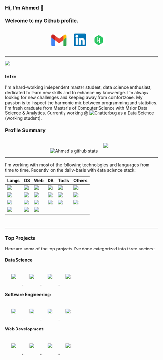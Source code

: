 
### Hi, I'm Ahmed 👋 
### Welcome to my Github profile.
</br>

<div align="center">
    <a href="mailto: a.salah.b@gmail.com" style="text-decoration:None">
        <img alt="Ahmed | Gmail" width="50px" style="margin-right:20px" src="imgs/Gmail_2020.png" />
    </a>
    <a href="https://linkedin.com/in/ahmedsalahbasha" style="text-decoration:None">
        <img alt="Ahmed | LinkedIn" width="40px" style="margin-right:20px" src="imgs/linkedin_logo.png" />
    </a>
    <a href="https://www.hackerrank.com/a_salah_b" style="text-decoration:None">
        <img alt="Ahmed | HackerRank" width="40px" style="margin-right:20px" src="imgs/hackerrank_logo.svg" />
    </a>
</div>
<br>
<hr/>

![](https://komarev.com/ghpvc/?username=AhmedSalahBasha&label=PROFILE+VIEWS)

### Intro
I'm a hard-working independent master student, data science enthusiast, dedicated to learn new skills
and to enhance my knowledge. I'm always looking for new challenges and keeping away from comfortzone. My passion is to inspect the harmonic mix between programming and statistics. <br> 
I'm fresh graduate from Master's of Computer Science with Major Data Science & Analytics. Currently working @ <a href="https://chatterbug.com/"><img src="https://chatterbug.netlify.app/assets/images/press/catbee-logo-press.png" alt="Chatterbug" width=70>
</a> as a Data Science (working student). <br>

### Profile Summary
<p align="center">

<img src="https://github-readme-stats.vercel.app/api?username=AhmedSalahBasha&show_icons=true&theme=vue" alt="Ahmed's github stats">

<img src="https://github-readme-stats.vercel.app/api/top-langs/?username=AhmedSalahBasha&layout=compact&theme=vue" style="padding: 15px" />
</p>

<hr/>

I'm working with most of the following technologies and languages from time to time. Recently, on the daily-basis with data science stack: <br>

<table class="tg">
<thead>
  <tr>
    <th class="tg-k534">Langs</th>
    <th class="tg-k534">DS</th>
    <th class="tg-k534">Web</th>
    <th class="tg-k534">DB</th>
    <th class="tg-k534">Tools</th>
    <th class="tg-k534">Others</th>
  </tr>
</thead>
<tbody>
  <tr>
    <td class="tg-008z"><img src="https://img.shields.io/badge/python%20-%2314354C.svg?&style=for-the-badge&logo=python&logoColor=white"/></td>
    <td class="tg-008z"><img src="https://img.shields.io/badge/Keras%20-%23D00000.svg?&style=for-the-badge&logo=Keras&logoColor=white"/></td>
    <td class="tg-008z"><img src="https://img.shields.io/badge/node.js%20-%2343853D.svg?&style=for-the-badge&logo=node.js&logoColor=white"/></td>
    <td class="tg-008z"><img src ="https://img.shields.io/badge/postgres-%23316192.svg?&style=for-the-badge&logo=postgresql&logoColor=white"/></td>
    <td class="tg-008z"><img src="https://img.shields.io/badge/git%20-%23F05033.svg?&style=for-the-badge&logo=git&logoColor=white"/></td>
    <td class="tg-008z"><img src="https://img.shields.io/badge/latex%20-%23008080.svg?&style=for-the-badge&logo=latex&logoColor=white"/></td>
  </tr>
  <tr>
    <td class="tg-008z"><img src="https://img.shields.io/badge/javascript%20-%23323330.svg?&style=for-the-badge&logo=javascript&logoColor=%23F7DF1E"/></td>
    <td class="tg-008z"><img src="https://img.shields.io/badge/TensorFlow%20-%23FF6F00.svg?&style=for-the-badge&logo=TensorFlow&logoColor=white" /></td>
    <td class="tg-008z"><img src="https://img.shields.io/badge/html5%20-%23E34F26.svg?&style=for-the-badge&logo=html5&logoColor=white"/></td>
    <td class="tg-008z"><img src="https://img.shields.io/badge/mysql-%2300f.svg?&style=for-the-badge&logo=mysql&logoColor=white"/></td>
    <td class="tg-008z"><img src="https://img.shields.io/badge/AWS%20-%23FF9900.svg?&style=for-the-badge&logo=amazon-aws&logoColor=white"/></td>
    <td class="tg-008z"><img src="https://img.shields.io/badge/markdown-%23000000.svg?&style=for-the-badge&logo=markdown&logoColor=white"/></td>
  </tr>
  <tr>
    <td class="tg-008z"><img src="https://img.shields.io/badge/java-%23ED8B00.svg?&style=for-the-badge&logo=java&logoColor=white"/></td>
    <td class="tg-008z"><img src="https://img.shields.io/badge/pandas%20-%23150458.svg?&style=for-the-badge&logo=pandas&logoColor=white" /></td>
    <td class="tg-008z"><img src="https://img.shields.io/badge/css3%20-%231572B6.svg?&style=for-the-badge&logo=css3&logoColor=white"/></td>
    <td class="tg-008z"><img src="https://img.shields.io/badge/Microsoft%20SQL%20Server-CC2927?logo=microsoft-sql-server&logoColor=white&style=for-the-badge"/></td>
    <td class="tg-008z"><img src="https://img.shields.io/badge/Jupyter%20-%23F37626.svg?&style=for-the-badge&logo=Jupyter&logoColor=white" />
</td>
    <td class="tg-008z"><img src="https://img.shields.io/badge/Microsoft%20Excel-217346?logo=microsoft-excel&logoColor=white&style=for-the-badge" /></td>
  </tr>
  <tr>
    <td class="tg-008z">	<img src="https://img.shields.io/badge/r-%23276DC3.svg?&style=for-the-badge&logo=r&logoColor=white"/></td>
    <td class="tg-008z">
<img src="https://img.shields.io/badge/numpy%20-%23013243.svg?&style=for-the-badge&logo=numpy&logoColor=white" /></td>
    <td class="tg-008z"><img src="https://img.shields.io/badge/bootstrap%20-%23563D7C.svg?&style=for-the-badge&logo=bootstrap&logoColor=white" /></td>
    <td class="tg-008z"></td>
    <td class="tg-008z"></td>
    <td class="tg-008z"></td>
  </tr>
</tbody>
</table>
</br>
<hr/>

### Top Projects
Here are some of the top projects I've done categorized into three sectors:

#### Data Science:

<div>
    <a href="https://github.com/AhmedSalahBasha/schema-matching">
        <img style="margin:20px" src="https://github-readme-stats.vercel.app/api/pin/?username=AhmedSalahBasha&repo=schema-matching&theme=vue" />
    </a>
    <a href="https://github.com/AhmedSalahBasha/data-cleaning">
        <img style="margin:20px" src="https://github-readme-stats.vercel.app/api/pin/?username=AhmedSalahBasha&repo=data-cleaning
&theme=vue" />
    </a>
    <a href="https://github.com/AhmedSalahBasha/bi-classification">
        <img style="margin:20px" src="https://github-readme-stats.vercel.app/api/pin/?username=AhmedSalahBasha&repo=bi-classification&theme=vue" />
    </a>
    <a href="https://github.com/francisjo/AutomaticFeartureEngineering">
        <img style="margin:20px" src="https://github-readme-stats.vercel.app/api/pin/?username=francisjo&repo=AutomaticFeartureEngineering
&theme=vue" />
    </a>
</div>

#### Software Engineering:

<div>
    <a href="https://github.com/AhmedSalahBasha/fog_computing">
        <img style="margin:20px" src="https://github-readme-stats.vercel.app/api/pin/?username=AhmedSalahBasha&repo=fog_computing&theme=vue" />
    </a>
    <a href="https://github.com/AhmedSalahBasha/master-slave-task">
        <img style="margin:20px" src="https://github-readme-stats.vercel.app/api/pin/?username=AhmedSalahBasha&repo=master-slave-task
&theme=vue" />
    </a>
    <a href="https://github.com/AhmedSalahBasha/atm-task">
        <img style="margin:20px" src="https://github-readme-stats.vercel.app/api/pin/?username=AhmedSalahBasha&repo=atm-task&theme=vue" />
    </a>
    <a href="https://github.com/AhmedSalahBasha/pizza-restful-api">
        <img style="margin:20px" src="https://github-readme-stats.vercel.app/api/pin/?username=AhmedSalahBasha&repo=pizza-restful-api
&theme=vue" />
    </a>
</div>

#### Web Development:

<div>
    <a href="https://github.com/AhmedSalahBasha/rbb-quiz">
        <img style="margin:20px" src="https://github-readme-stats.vercel.app/api/pin/?username=AhmedSalahBasha&repo=rbb-quiz&theme=vue" />
    </a>
    <a href="https://github.com/AhmedSalahBasha/ecommerce-nodejs">
        <img style="margin:20px" src="https://github-readme-stats.vercel.app/api/pin/?username=AhmedSalahBasha&repo=ecommerce-nodejs
&theme=vue" />
    </a>
    <a href="https://github.com/AhmedSalahBasha/ahmedsalah-blog">
        <img style="margin:20px" src="https://github-readme-stats.vercel.app/api/pin/?username=AhmedSalahBasha&repo=ahmedsalah-blog&theme=vue" />
    </a>
    <a href="https://github.com/AhmedSalahBasha/ExpertChat-App">
        <img style="margin:20px" src="https://github-readme-stats.vercel.app/api/pin/?username=AhmedSalahBasha&repo=ExpertChat-App
&theme=vue" />
    </a>
</div>
